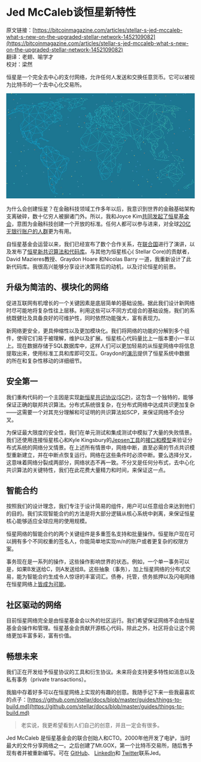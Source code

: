 # Jed McCaleb谈恒星新特性

原文链接：[https://bitcoinmagazine.com/articles/stellar-s-jed-mccaleb-what-s-new-on-the-upgraded-stellar-network-1452109082](https://bitcoinmagazine.com/articles/stellar-s-jed-mccaleb-what-s-new-on-the-upgraded-stellar-network-1452109082)  
翻译：老翅、喻学才  
校对：梁然


恒星是一个完全去中心的支付网络，允许任何人发送和交换任意货币。它可以被视为比特币的一个去中心化交易所。

![Stellar's Jed McCaleb: What's New on the Upgraded Stellar Network](./assets/images/bitcoinmagazine/stellar-s-jed-mccaleb-what-s-new-on-the-upgrade.original.jpg)
 
为什么会创建恒星？在金融科技领域工作多年以后，我意识到世界的金融基础架构支离破碎，数十亿穷人被摒诸门外。所以，我和Joyce Kim[共同发起了恒星基金会](https://www.wired.com/2014/08/new-digital-currency-aims-to-unite-every-money-system-on-earth/)，意图为金融科技创建一个开放的标准。任何人都可以参与进来，对全球[20亿无银行账户的人群](http://www.pymnts.com/exclusive-series/2015/stellar-and-solving-the-unexpected-tragedy-of-the-financial-system/)更为有用。

自恒星基金会运营以来，我们已经宣布了数个合作关系，在[联合国](https://www.stellar.org/blog/stellar-speaks-un-making-remittances-work)进行了演讲，以及发布了[恒星新共识算法和代码库](https://bitcoinmagazine.com/articles/new-stellar-consensus-protocol-permit-faster-cheaper-transactions-1429304217)。与其他为恒星核心( Stellar Core)的贡献者，David Mazieres教授、Graydon Hoare 和Nicolas Barry 一道，我重新设计了此新代码库。我很高兴能够分享设计决策背后的动机，以及讨论恒星的前景。

## 升级为简洁的、模块化的网络

促进互联网有机增长的一个关键因素是底层简单的基础设施。据此我们设计新网络时尽可能地将复杂性往上层移。利用这些可以不同方式组合的基础设施，我们的系统既健壮及具备良好的可维护性，同时依然功能强大，富有表现力。

新网络更安全，更具伸缩性以及更加模块化。我们将网络的功能的分解到多个组件，使得它们易于被理解，维护以及扩展。恒星核心代码量比上一版本要小一半以上。现在数据存储于SQL数据库中，这样人们可以更加轻易的从恒星网络中将信息提取出来，使用标准工具和库即可交互。Graydon的[演示](https://www.stellar.org/developers/stellar-core/learn/core-data-flow.pdf)提供了恒星系统中数据的所在和复杂性移动的详细细节。

## 安全第一

我们重构代码的一个主因是实现[新恒星共识协议(SCP)](https://www.stellar.org/papers/stellar-consensus-protocol.pdf)，这包含一个独特的，能够保证正确的联邦共识算法。分布式系统很复杂，在分布式网络中达成共识更加复杂——这需要一个对其充分理解和可证明的共识算法如SCP，来保证网络不会分叉。

为保证最大限度的安全性，我们在单元测试和集成测试中模拟了大量的失败情景。我们还使用连接恒星核心和Kyle Kingsbury的[Jepsen工具](https://github.com/aphyr/jepsen)的[接口和模型](https://github.com/graydon/jepsen-stellar-core)来验证分布式系统的网络分叉情景。在上述所有情景中，网络中断，直至必需的节点共识模型重新建立，并在中断点恢复运行。网络在这些条件时必须中断。要么选择分叉，这意味着网络分裂成两部分，网络状态不再一致。不分叉是任何分布式，去中心化共识算法的关键特性，我们在此花费大量精力和时间，来保证这一点。

## 智能合约

按照我们的设计理念，我们专注于设计简易的组件，用户可以任意组合来达到他们的目的。我们实现智能合约的方法是将大部分逻辑从核心系统中剥离，来保证恒星核心能够适应全球应用的使用规模。

恒星网络的智能合约的两个关键组件是多重签名支持和批量操作。恒星账户现在可以拥有多个不同权重的签名人，你能简单地实现m/n的账户或者更复杂的权限方案。

事务现在是一系列的操作，这些操作影响世界的状态。例如，一个单一事务可以是，如果B发送给C，则A发送给B。这些抽象（事务），加上恒星网络的分布式交易，能为智能合约生成令人惊讶的丰富词汇。债券，托管，债务抵押以及闪电网络在恒星网络上[皆成为可能](https://www.stellar.org/blog/multisig-and-simple-contracts-stellar/)。

## 社区驱动的网络

目前恒星网络完全是由恒星基金会以外的社区运行。我们希望保证网络不会由恒星基金会操作和管理。恒星基金会贡献开源核心代码，除此之外，社区将会让这个网络更加丰富多彩，富有价值。

## 畅想未来

我们正在开发给予恒星协议的工具和衍生协议。未来将会支持更多特性如消息以及私有事务（private transactions）。

我脑中存着好多可以在恒星网络上实现的有趣的创意。我随手记下来一些我最喜欢的点子：[https://github.com/stellar/docs/blob/master/guides/things-to-build.md](https://github.com/stellar/docs/blob/master/guides/things-to-build.md)

>老实说，我更希望看到人们自己的创意，并且一定会有很多。

Jed McCaleb 是恒星基金会的联合创始人和CTO。2000年他开发了电驴，当时最大的文件分享网络之一。之后创建了Mt.GOX，第一个比特币交易所，随后售予现有者并被重新编写。可在 [GitHub](https://github.com/jedmccaleb)、 [LinkedIn](https://www.linkedin.com/pub/jed-mccaleb/0/2a4/405)和 [Twitter](https://twitter.com/jedmccaleb)联系Jed。